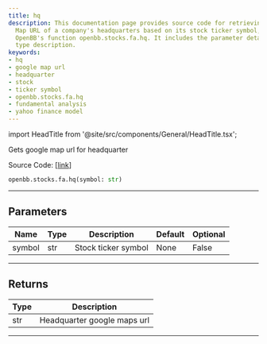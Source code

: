 ```yaml
---
title: hq
description: This documentation page provides source code for retrieving the Google
  Map URL of a company's headquarters based on its stock ticker symbol, using the
  OpenBB's function openbb.stocks.fa.hq. It includes the parameter details and return
  type description.
keywords:
- hq
- google map url
- headquarter
- stock
- ticker symbol
- openbb.stocks.fa.hq
- fundamental analysis
- yahoo finance model
---
```


import HeadTitle from '@site/src/components/General/HeadTitle.tsx';

<HeadTitle title="stocks.fa.hq - Reference | OpenBB SDK Docs" />

Gets google map url for headquarter

Source Code: [[link](https://github.com/OpenBB-finance/OpenBB/tree/main/openbb_terminal/stocks/fundamental_analysis/yahoo_finance_model.py#L228)]

```python
openbb.stocks.fa.hq(symbol: str)
```

---

## Parameters

| Name | Type | Description | Default | Optional |
| ---- | ---- | ----------- | ------- | -------- |
| symbol | str | Stock ticker symbol | None | False |


---

## Returns

| Type | Description |
| ---- | ----------- |
| str | Headquarter google maps url |
---
